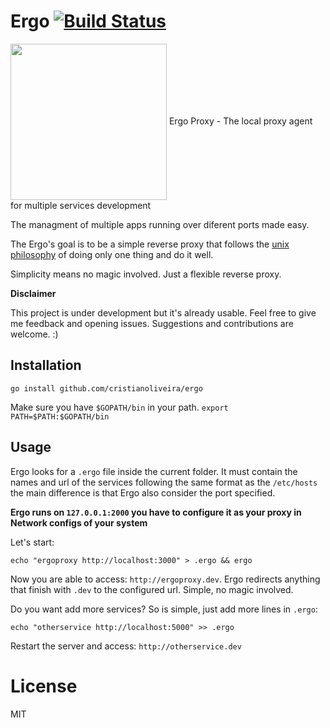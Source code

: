 
# Ergo [![Build Status](https://travis-ci.org/cristianoliveira/apitogo.svg?branch=master)](https://travis-ci.org/cristianoliveira/apitogo)

<p align="left" >
<img src="https://s-media-cache-ak0.pinimg.com/736x/aa/bc/3b/aabc3b2b789f478ffb87ac2f0bdd2d33--ergo-proxy-manga-anime.jpg" width="250" align="center" />
<span>Ergo Proxy - The local proxy agent for multiple services development</span>
</p>

The managment of multiple apps running over diferent ports made easy.

The Ergo's goal is to be a simple reverse proxy that follows the [unix philosophy](https://en.wikipedia.org/wiki/Unix_philosophy) of doing only one thing and do it well.

Simplicity means no magic involved. Just a flexible reverse proxy. 

**Disclaimer**

This project is under development but it's already usable. Feel free to give me
feedback and opening issues. Suggestions and contributions are welcome. :)

## Installation

```
go install github.com/cristianoliveira/ergo
```
Make sure you have `$GOPATH/bin` in your path. `export PATH=$PATH:$GOPATH/bin`

## Usage

Ergo looks for a `.ergo` file inside the current folder. It must contain the names and
url of the services following the same format as the `/etc/hosts` the main difference
is that Ergo also consider the port specified.

**Ergo runs on `127.0.0.1:2000` you have to configure it as your proxy in Network configs of your system**

Let's start:
```
echo "ergoproxy http://localhost:3000" > .ergo && ergo
```
Now you are able to access: `http://ergoproxy.dev`.
Ergo redirects anything that finish with `.dev` to the configured url.
Simple, no magic involved.

Do you want add more services? So is simple, just add more lines in `.ergo`:
```
echo "otherservice http://localhost:5000" >> .ergo
```

Restart the server and access: `http://otherservice.dev`

# License

MIT
